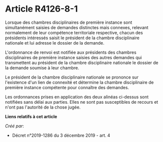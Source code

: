 # Article R4126-8-1

Lorsque des chambres disciplinaires de première instance sont simultanément saisies de demandes distinctes mais connexes,
relevant normalement de leur compétence territoriale respective, chacun des présidents intéressés saisit le président de la
chambre disciplinaire nationale et lui adresse le dossier de la demande.

L'ordonnance de renvoi est notifiée aux présidents des chambres disciplinaires de première instance saisies des autres
demandes qui transmettent au président de la chambre disciplinaire nationale le dossier de la demande soumise à leur chambre.

Le président de la chambre disciplinaire nationale se prononce sur l'existence d'un lien de connexité et détermine la chambre
disciplinaire de première instance compétente pour connaître des demandes.

Les ordonnances prises en application des deux alinéas ci-dessus sont notifiées sans délai aux parties. Elles ne sont pas
susceptibles de recours et n'ont pas l'autorité de la chose jugée.

**Liens relatifs à cet article**

_Créé par_:

  - Décret n°2019-1286 du 3 décembre 2019 - art. 4
